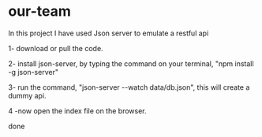 # our-team
In this project I have used Json server to emulate a restful api

1- download or pull the code.

2- install json-server, by typing the command on your terminal, "npm install -g json-server"

3- run the command, "json-server --watch data/db.json", this will create a dummy api.
                
4 -now open the index file on the browser.                

done 
